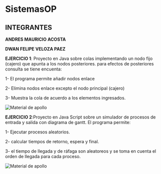 # SistemasOP
## INTEGRANTES

**ANDRES MAURICIO ACOSTA**

**DWAN FELIPE VELOZA PAEZ**

**EJERCICIO 1**: Proyecto en Java sobre colas implementando un nodo fijo (cajero) que apunta a los nodos posteriores.
para efectos de posteriores consulta se tiene encuenta:

1- El programa permite añadir nodos enlace

2- Elimina nodos enlace excepto el nodo principal (cajero)

3- Muestra la cola de acuerdo a los elementos ingresados.

![Material de apollo](https://scontent.fbog2-2.fna.fbcdn.net/v/t1.0-9/30739533_1626635780788776_5043315362498609152_n.jpg?_nc_cat=0&_nc_eui2=v1%3AAeGX687vtCuYwVqY9V_eGg9RAZAXzab3ZE8hzRu-ePaRsrKtwacYGebJBgSLqABzSoFADFJeRc6Qs5l55ewBCgcgUlS0Gh4CrKHRZpgXDZtjrg&oh=ac371a0c54c3aeffb04dadc11ef0264a&oe=5B583A33)
			
**EJERCICIO 2**:Proyecto en Java Script sobre un simulador de procesos de entrada y salida con diagrama de gantt.
El programa permite:

1- Ejecutar procesos aleatorios.

2- calcular tiempos de retorno, espera y final.

3- el tiempo de llegada y de ráfaga son aleatoreos y se toma en cuenta el orden de llegada para cada proceso.

![Material de apollo](https://scontent.fbog2-2.fna.fbcdn.net/v/t1.0-9/30704519_1626636947455326_4284770957739950080_n.jpg?_nc_cat=0&_nc_eui2=v1%3AAeGGJWVGqZLmgscLCdbGAZ_xluhIAqP0oVtQVuszY_RXaKFLfRHq4BB_0tjTfNl6EjJAS_W-Z2CLCA2arURXj-PzNFno5WCzVwWKsYmpBk2c2A&oh=3d4f86eccc289482d997e4e049c19933&oe=5B515452)
